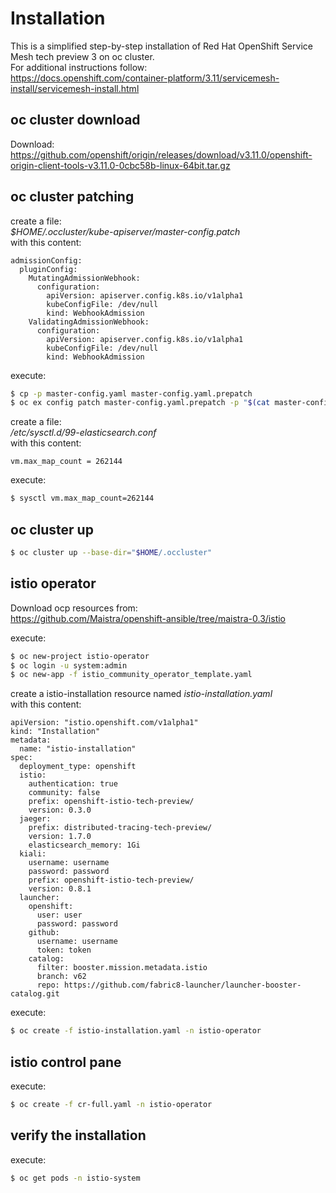 # Installation

This is a simplified step-by-step installation of Red Hat OpenShift Service Mesh tech preview 3 on oc cluster.<br>
For additional instructions follow:<br>
https://docs.openshift.com/container-platform/3.11/servicemesh-install/servicemesh-install.html

## oc cluster download

Download:<br>
https://github.com/openshift/origin/releases/download/v3.11.0/openshift-origin-client-tools-v3.11.0-0cbc58b-linux-64bit.tar.gz

## oc cluster patching

create a file:<br> *$HOME/.occluster/kube-apiserver/master-config.patch*<br>
with this content:<br>
```
admissionConfig:
  pluginConfig:
    MutatingAdmissionWebhook:
      configuration:
        apiVersion: apiserver.config.k8s.io/v1alpha1
        kubeConfigFile: /dev/null
        kind: WebhookAdmission
    ValidatingAdmissionWebhook:
      configuration:
        apiVersion: apiserver.config.k8s.io/v1alpha1
        kubeConfigFile: /dev/null
        kind: WebhookAdmission
```

execute:
```bash
$ cp -p master-config.yaml master-config.yaml.prepatch
$ oc ex config patch master-config.yaml.prepatch -p "$(cat master-config.patch)" > master-config.yaml
```

create a file:<br>
*/etc/sysctl.d/99-elasticsearch.conf*<br>
with this content:<br>
```
vm.max_map_count = 262144
```

execute:
```bash
$ sysctl vm.max_map_count=262144
```

## oc cluster up

```bash
$ oc cluster up --base-dir="$HOME/.occluster"
```

## istio operator

Download ocp resources from:<br>
https://github.com/Maistra/openshift-ansible/tree/maistra-0.3/istio

execute:<br>

```bash
$ oc new-project istio-operator
$ oc login -u system:admin
$ oc new-app -f istio_community_operator_template.yaml
```

create a istio-installation resource named *istio-installation.yaml*<br>with this content:<br>

```
apiVersion: "istio.openshift.com/v1alpha1"
kind: "Installation"
metadata:
  name: "istio-installation"
spec:
  deployment_type: openshift
  istio:
    authentication: true
    community: false
    prefix: openshift-istio-tech-preview/
    version: 0.3.0
  jaeger:
    prefix: distributed-tracing-tech-preview/
    version: 1.7.0
    elasticsearch_memory: 1Gi
  kiali:
    username: username
    password: password
    prefix: openshift-istio-tech-preview/
    version: 0.8.1
  launcher:
    openshift:
      user: user
      password: password
    github:
      username: username
      token: token
    catalog:
      filter: booster.mission.metadata.istio
      branch: v62
      repo: https://github.com/fabric8-launcher/launcher-booster-catalog.git
```

execute:

```bash
$ oc create -f istio-installation.yaml -n istio-operator
```

## istio control pane

execute:

```bash
$ oc create -f cr-full.yaml -n istio-operator
```

## verify the installation

execute:

```bash
$ oc get pods -n istio-system
```

